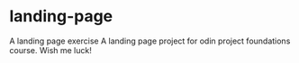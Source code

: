 # landing-page

A landing page exercise
A landing page project for odin project foundations course.
Wish me luck!
